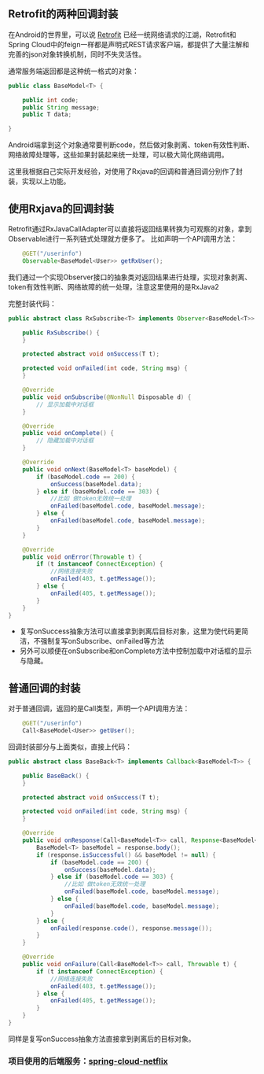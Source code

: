 
## Retrofit的两种回调封装

在Android的世界里，可以说 [Retrofit](https://github.com/square/retrofit) 已经一统网络请求的江湖，Retrofit和Spring Cloud中的feign一样都是声明式REST请求客户端，都提供了大量注解和完善的json对象转换机制，同时不失灵活性。

通常服务端返回都是这种统一格式的对象：
```java
public class BaseModel<T> {

    public int code;
    public String message;
    public T data;

}
```

Android端拿到这个对象通常要判断code，然后做对象剥离、token有效性判断、网络故障处理等，这些如果封装起来统一处理，可以极大简化网络调用。

这里我根据自己实际开发经验，对使用了Rxjava的回调和普通回调分别作了封装，实现以上功能。

## 使用Rxjava的回调封装

Retrofit通过RxJavaCallAdapter可以直接将返回结果转换为可观察的对象，拿到Observable进行一系列链式处理就方便多了。
比如声明一个API调用方法：
```java
    @GET("/userinfo")
    Observable<BaseModel<User>> getRxUser();
```
我们通过一个实现Observer接口的抽象类对返回结果进行处理，实现对象剥离、token有效性判断、网络故障的统一处理，注意这里使用的是RxJava2

完整封装代码：
```java
public abstract class RxSubscribe<T> implements Observer<BaseModel<T>> {

    public RxSubscribe() {
    }

    protected abstract void onSuccess(T t);

    protected void onFailed(int code, String msg) {
    }

    @Override
    public void onSubscribe(@NonNull Disposable d) {
        // 显示加载中对话框
    }

    @Override
    public void onComplete() {
        // 隐藏加载中对话框
    }

    @Override
    public void onNext(BaseModel<T> baseModel) {
        if (baseModel.code == 200) {
            onSuccess(baseModel.data);
        } else if (baseModel.code == 303) {
            //比如 做token无效统一处理
            onFailed(baseModel.code, baseModel.message);
        } else {
            onFailed(baseModel.code, baseModel.message);
        }
    }

    @Override
    public void onError(Throwable t) {
        if (t instanceof ConnectException) {
            //网络连接失败
            onFailed(403, t.getMessage());
        } else {
            onFailed(405, t.getMessage());
        }
    }
}
```
+ 复写onSuccess抽象方法可以直接拿到剥离后目标对象，这里为使代码更简洁，不强制复写onSubscribe、onFailed等方法
+ 另外可以顺便在onSubscribe和onComplete方法中控制加载中对话框的显示与隐藏。

## 普通回调的封装

对于普通回调，返回的是Call类型，声明一个API调用方法：
```java
    @GET("/userinfo")
    Call<BaseModel<User>> getUser();
```
回调封装部分与上面类似，直接上代码：

```java
public abstract class BaseBack<T> implements Callback<BaseModel<T>> {

    public BaseBack() {
    }

    protected abstract void onSuccess(T t);

    protected void onFailed(int code, String msg) {
    }

    @Override
    public void onResponse(Call<BaseModel<T>> call, Response<BaseModel<T>> response) {
        BaseModel<T> baseModel = response.body();
        if (response.isSuccessful() && baseModel != null) {
            if (baseModel.code == 200) {
                onSuccess(baseModel.data);
            } else if (baseModel.code == 303) {
                //比如 做token无效统一处理
                onFailed(baseModel.code, baseModel.message);
            } else {
                onFailed(baseModel.code, baseModel.message);
            }
        } else {
            onFailed(response.code(), response.message());
        }
    }

    @Override
    public void onFailure(Call<BaseModel<T>> call, Throwable t) {
        if (t instanceof ConnectException) {
            //网络连接失败
            onFailed(403, t.getMessage());
        } else {
            onFailed(405, t.getMessage());
        }
    }
}
```
同样是复写onSuccess抽象方法直接拿到剥离后的目标对象。

### 项目使用的后端服务：[spring-cloud-netflix](https://github.com/yunTerry/spring-cloud-netflix)